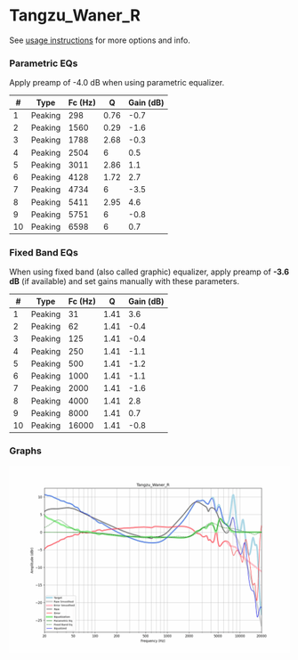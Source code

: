 # Tangzu_Waner_R
See [usage instructions](https://github.com/jaakkopasanen/AutoEq#usage) for more options and info.

### Parametric EQs
Apply preamp of -4.0 dB when using parametric equalizer.

|   # | Type    |   Fc (Hz) |    Q |   Gain (dB) |
|-----|---------|-----------|------|-------------|
|   1 | Peaking |       298 | 0.76 |        -0.7 |
|   2 | Peaking |      1560 | 0.29 |        -1.6 |
|   3 | Peaking |      1788 | 2.68 |        -0.3 |
|   4 | Peaking |      2504 | 6    |         0.5 |
|   5 | Peaking |      3011 | 2.86 |         1.1 |
|   6 | Peaking |      4128 | 1.72 |         2.7 |
|   7 | Peaking |      4734 | 6    |        -3.5 |
|   8 | Peaking |      5411 | 2.95 |         4.6 |
|   9 | Peaking |      5751 | 6    |        -0.8 |
|  10 | Peaking |      6598 | 6    |         0.7 |

### Fixed Band EQs
When using fixed band (also called graphic) equalizer, apply preamp of **-3.6 dB** (if available) and set gains manually with these parameters.

|   # | Type    |   Fc (Hz) |    Q |   Gain (dB) |
|-----|---------|-----------|------|-------------|
|   1 | Peaking |        31 | 1.41 |         3.6 |
|   2 | Peaking |        62 | 1.41 |        -0.4 |
|   3 | Peaking |       125 | 1.41 |        -0.4 |
|   4 | Peaking |       250 | 1.41 |        -1.1 |
|   5 | Peaking |       500 | 1.41 |        -1.2 |
|   6 | Peaking |      1000 | 1.41 |        -1.1 |
|   7 | Peaking |      2000 | 1.41 |        -1.6 |
|   8 | Peaking |      4000 | 1.41 |         2.8 |
|   9 | Peaking |      8000 | 1.41 |         0.7 |
|  10 | Peaking |     16000 | 1.41 |        -0.8 |

### Graphs
![](./Tangzu_Waner_R.png)
